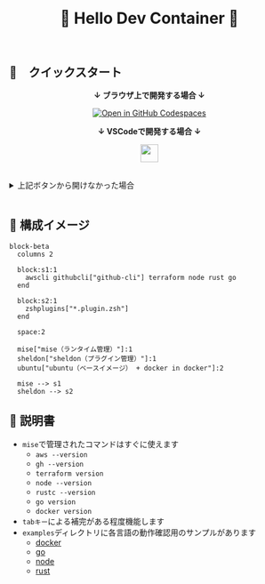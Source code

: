 <h1 align="center">
    <br/>🐳 Hello Dev Container 🐳<br/><br/>
</h1>

## 💫　クイックスタート

<div align="center">

**↓ ブラウザ上で開発する場合 ↓**
    
[![Open in GitHub Codespaces](https://github.com/codespaces/badge.svg)](https://codespaces.new/shinoda-yosuke-lvgs/hello-devcontainer?quickstart=1)

**↓ VSCodeで開発する場合 ↓**
    
<a href="https://vscode.dev/redirect?url=vscode://ms-vscode-remote.remote-containers/cloneInVolume?url=https://github.com/shinoda-yosuke-lvgs/hello-devcontainer"><img src="https://img.shields.io/badge/Open_in_VS_Code-blue?logo=visualstudiocode" height="32px"></a>

</div>
<br>

<details>
<summary>上記ボタンから開けなかった場合</summary>

```bash
git clone https://github.com/shinoda-yosuke-lvgs/hello-devcontainer hello-devcontainer && devcontainer open hello-devcontainer
```
</details>

<br>

## 📝 構成イメージ

```mermaid
block-beta
  columns 2

  block:s1:1
    awscli githubcli["github-cli"] terraform node rust go
  end
    
  block:s2:1
    zshplugins["*.plugin.zsh"]
  end

  space:2

  mise["mise（ランタイム管理）"]:1
  sheldon["sheldon（プラグイン管理）"]:1
  ubuntu["ubuntu（ベースイメージ） + docker in docker"]:2

  mise --> s1
  sheldon --> s2
```

## 🔰 説明書

- `mise`で管理されたコマンドはすぐに使えます
    - `aws --version`
    - `gh --version`
    - `terraform version`
    - `node --version`
    - `rustc --version`
    - `go version`
    - `docker version`
- `tabキー`による補完がある程度機能します
- `examples`ディレクトリに各言語の動作確認用のサンプルがあります
    - [docker](./examples/docker/README.md)
    - [go](./examples/go/README.md)
    - [node](./examples/node/README.md)
    - [rust](./examples/rust/README.md)
